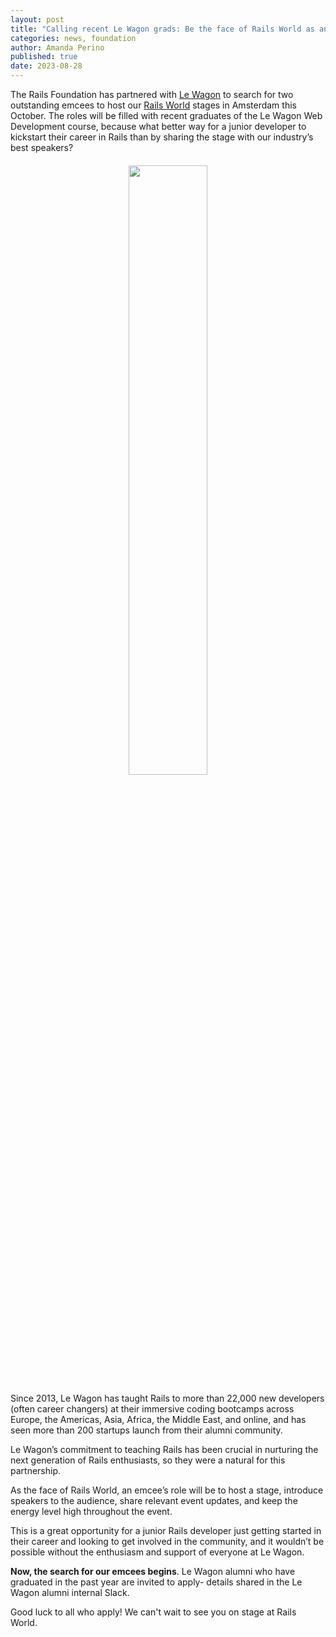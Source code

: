 ```yaml
---
layout: post
title: "Calling recent Le Wagon grads: Be the face of Rails World as an emcee!"
categories: news, foundation
author: Amanda Perino
published: true
date: 2023-08-28
---
```


The Rails Foundation has partnered with <a href="https://www.lewagon.com/">Le Wagon</a> to search for two outstanding emcees to host our [Rails World](/world) stages in Amsterdam this October. The roles will be filled with recent graduates of the Le Wagon Web Development course, because what better way for a junior developer to kickstart their career in Rails than by sharing the stage with our industry’s best speakers?

<p style="text-align: center; margin-top: 20px"><a href="https://www.lewagon.com/" target="new"><img src="/assets/images/logo-lewagon.svg" style="width: 50%"></a></p>

Since 2013, Le Wagon has taught Rails to more than 22,000 new developers (often career changers) at their immersive coding bootcamps across Europe, the Americas, Asia, Africa, the Middle East, and online, and has seen more than 200 startups launch from their alumni community. 

Le Wagon’s commitment to teaching Rails has been crucial in nurturing the next generation of Rails enthusiasts, so they were a natural for this partnership.

As the face of Rails World, an emcee’s role will be to host a stage, introduce speakers to the audience, share relevant event updates, and keep the energy level high throughout the event. 

This is a great opportunity for a junior Rails developer just getting started in their career and looking to get involved in the community, and it wouldn’t be possible without the enthusiasm and support of everyone at Le Wagon.

__Now, the search for our emcees begins__. Le Wagon alumni who have graduated in the past year are invited to apply- details shared in the Le Wagon alumni internal Slack.

Good luck to all who apply! We can't wait to see you on stage at Rails World.
